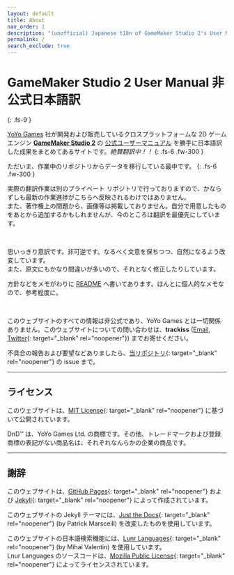 ```yaml
---
layout: default
title: About
nav_order: 1
description: "(unofficial) Japanese t18n of GameMaker Studio 2's User Manual."
permalink: /
search_exclude: true
---
```


# GameMaker Studio 2 User Manual 非公式日本語訳
{: .fs-9 }

[YoYo Games](https://www.yoyogames.com/) 社が開発および販売しているクロスプラットフォームな 2D ゲームエンジン [**GameMaker Studio 2**](https://www.yoyogames.com/gamemaker) の [公式ユーザーマニュアル](https://docs2.yoyogames.com/) を勝手に日本語訳した成果をまとめてあるサイトです。*絶賛翻訳中！！*
{: .fs-6 .fw-300 }

ただいま、作業中のリポジトリからデータを移行している最中です。
{: .fs-6 .fw-300 }

実際の翻訳作業は別のプライベート リポジトリで行っておりますので、かならずしも最新の作業進捗がこちらへ反映されるわけではありません。  
また、著作権上の問題から、画像等は掲載しておりません。自分で用意したものをあとから追加するかもしれませんが、今のところは翻訳を最優先にしています。

<br>

思いっきり意訳です。非可逆です。なるべく文意を保ちつつ、自然になるよう改変しています。  
また、原文にもかなり間違いが多いので、それとなく修正したりしています。

方針などをメモがわりに [README](https://github.com/trackiss/gms2manual-jp-public/blob/master/README.md) へ書いてあります。ほんとに個人的なメモなので、参考程度に。

<br>

このウェブサイトのすべての情報は非公式であり、YoYo Games とは一切関係ありません。このウェブサイトについての問い合わせは、**trackiss** ([Email](mailto:style.css@icloud.com), [Twitter](https://twitter.com/twi_trackiss){: target="_blank" rel="noopener"}) までお寄せください。

不具合の報告および要望などありましたら、[当リポジトリ](https://github.com/trackiss/gms2manual-jp-public){: target="_blank" rel="noopener"} の issue まで。

---

## ライセンス

このウェブサイトは、[MIT License](https://github.com/trackiss/gms2manual-jp-public/blob/master/LICENSE){: target="_blank" rel="noopener"} に基づいて公開されています。

DnD™ は、YoYo Games Ltd. の商標です。その他、トレードマークおよび登録商標の表記がない商品名は、それぞれなんらかの企業の商品です。

---

## 謝辞

このウェブサイトは、[GitHub Pages](https://pages.github.com){: target="_blank" rel="noopener"} および [Jekyll](https://jekyllrb.com){: target="_blank" rel="noopener"} によって作成されています。

このウェブサイトの Jekyll テーマには、[Just the Docs](https://github.com/pmarsceill/just-the-docs){: target="_blank" rel="noopener"} (by Patrick Marsceill) を改変したものを使用しています。

このウェブサイトの日本語検索機能には、[Lunr Languages](https://github.com/MihaiValentin/lunr-languages){: target="_blank" rel="noopener"} (by Mihai Valentin) を使用しています。  
Lnur Languages のソースコードは、[Mozilla Public License](https://github.com/trackiss/gms2manual-jp-public/blob/master/LICENSE-lunr-languages){: target="_blank" rel="noopener"} によってライセンスされています。
